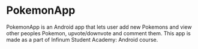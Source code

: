 # PokemonApp
PokemonApp is an Android app that lets user add new Pokemons and view other peoples Pokemon, upvote/downvote and comment them.
This app is made as a part of Infinum Student Academy: Android course.
